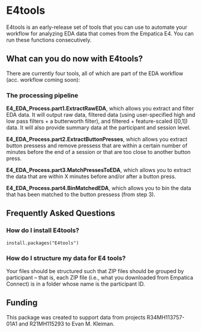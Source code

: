 
<!-- README.md is generated from README.Rmd. Please edit that file -->

# E4tools

E4tools is an early-release set of tools that you can use to automate
your workflow for analyzing EDA data that comes from the Empatica E4.
You can run these functions consecutively.

## What can you do now with E4tools?

There are currently four tools, all of which are part of the EDA
workflow (acc. workflow coming soon):

### The processing pipeline

**E4\_EDA\_Process.part1.ExtractRawEDA**, which allows you extract and
filter EDA data. It will output raw data, filtered data (using
user-specified high and low pass filters + a butterworth filter), and
filtered + feature-scaled (\[0,1\]) data. It will also provide summary
data at the participant and session level.

**E4\_EDA\_Process.part2.ExtractButtonPresses**, which allows you
extract button pressess and remove pressess that are within a certain
number of minutes before the end of a session or that are too close to
another button press.

**E4\_EDA\_Process.part3.MatchPressesToEDA**, which allows you to
extract the data that are within X minutes before and/or after a button
press.

**E4\_EDA\_Process.part4.BinMatchedEDA**, which allows you to bin the
data that has been matched to the button pressess (from step 3).

## Frequently Asked Questions

### How do I install E4tools?

`install.packages("E4tools")`

### How do I structure my data for E4 tools?

Your files should be structured such that ZIP files should be grouped by
participant – that is, each ZIP file (i.e., what you downloaded from
Empatica Connect) is in a folder whose name is the participant ID.

## Funding

This package was created to support data from projects R34MH113757-01A1
and R21MH115293 to Evan M. Kleiman.
